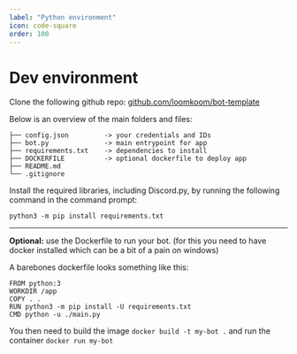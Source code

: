 ```yaml
---
label: "Python environment"
icon: code-square
order: 100
---
```

<!-- ![](/static/headers/header-1.png) -->

# Dev environment

Clone the following github repo: [github.com/loomkoom/bot-template](https://github.com/loomkoom/bot-template)

Below is an overview of the main folders and files:
```
├── config.json         -> your credentials and IDs
├── bot.py              -> main entrypoint for app
├── requirements.txt    -> dependencies to install
├── DOCKERFILE          -> optional dockerfile to deploy app
├── README.md
└── .gitignore
```


Install the required libraries, including Discord.py, by running the following command in the command prompt:

`python3 -m pip install requirements.txt`

---

**Optional:** use the Dockerfile to run your bot. (for this you need to have docker installed which can be a bit of a pain on windows)

A barebones dockerfile looks something like this:
```
FROM python:3
WORKDIR /app
COPY . .
RUN python3 -m pip install -U requirements.txt
CMD python -u ./main.py
```

You then need to build the image
`docker build -t my-bot .` and run the container
`docker run my-bot`
